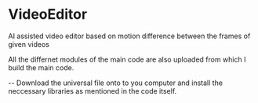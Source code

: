 # VideoEditor
AI assisted video editor based on motion difference between the frames of given videos 


All the differnet modules of the main code are also uploaded from which I build the main code.



 -- Download the universal file onto to you computer and install the neccessary libraries as mentioned in the code itself. 

